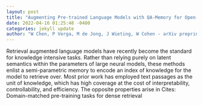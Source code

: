```yaml
--- 
layout: post 
title: "Augmenting Pre-trained Language Models with QA-Memory for Open-Domain Question Answering" 
date: 2022-04-16 01:25:48 -0400 
categories: jekyll update 
author: "W Chen, P Verga, M de Jong, J Wieting, W Cohen - arXiv preprint arXiv:2204.04581, 2022" 
--- 
```

Retrieval augmented language models have recently become the standard for knowledge intensive tasks. Rather than relying purely on latent semantics within the parameters of large neural models, these methods enlist a semi-parametric memory to encode an index of knowledge for the model to retrieve over. Most prior work has employed text passages as the unit of knowledge, which has high coverage at the cost of interpretability, controllability, and efficiency. The opposite properties arise in Cites: Domain-matched pre-training tasks for dense retrieval